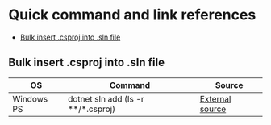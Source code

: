 # Quick command and link references
- <a href="#bulk-add-csproj-into-sln">Bulk insert .csproj into .sln file</a>

## <a id="bulk-add-csproj-into-sln">Bulk insert .csproj into .sln file</a>
OS | Command | Source
-- | -- | --
Windows PS | dotnet sln add (ls -r **/*.csproj) | <a target="_blank" href="https://stackoverflow.com/questions/52017316/how-to-add-all-projects-to-a-single-solution-with-dotnet-sln">External source</a>
